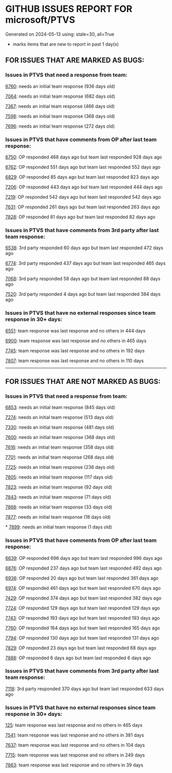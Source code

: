 
# GITHUB ISSUES REPORT FOR microsoft/PTVS


Generated on 2024-05-13 using: stale=30, all=True


* marks items that are new to report in past 1 day(s)


## FOR ISSUES THAT ARE MARKED AS BUGS:


### Issues in PTVS that need a response from team:


  [6760](https://github.com/microsoft/PTVS/issues/6760 "Evaluates all the expressions in interactive windows ignore the Completion Mode setting."): needs an initial team response (936 days old)

  [7064](https://github.com/microsoft/PTVS/issues/7064 "Some intellisense don't work well in interactive window after writing some REPL commands"): needs an initial team response (682 days old)

  [7367](https://github.com/microsoft/PTVS/issues/7367 "No output result after clicking 'Execute Project in Python Interactive'"): needs an initial team response (466 days old)

  [7598](https://github.com/microsoft/PTVS/issues/7598 "Auto commenting lines using LF or CRLF "): needs an initial team response (368 days old)

  [7696](https://github.com/microsoft/PTVS/issues/7696 "Go To All can't find the method where is defined in another project"): needs an initial team response (272 days old)

### Issues in PTVS that have comments from OP after last team response:


  [6750](https://github.com/microsoft/PTVS/issues/6750 "An error pops up when run &quot;Django Check, Django Migrate, Django Create Superuser...&quot;. "): OP responded 468 days ago but team last responded 928 days ago

  [6762](https://github.com/microsoft/PTVS/issues/6762 "Unchecked &quot;Parameter information&quot; still has signature help."): OP responded 551 days ago but team last responded 552 days ago

  [6829](https://github.com/microsoft/PTVS/issues/6829 "IntelliSense which is modified manually does not work after restart the VS."): OP responded 85 days ago but team last responded 823 days ago

  [7206](https://github.com/microsoft/PTVS/issues/7206 "The active environment doesn't change with the Cookiecutter Explorer is open"): OP responded 443 days ago but team last responded 444 days ago

  [7219](https://github.com/microsoft/PTVS/issues/7219 "No output with using ipython interactive window"): OP responded 542 days ago but team last responded 542 days ago

  [7631](https://github.com/microsoft/PTVS/issues/7631 "An unexpected error occured when first creating the conda env."): OP responded 261 days ago but team last responded 263 days ago

  [7828](https://github.com/microsoft/PTVS/issues/7828 "IntelliSense for Search Paths doesn't work when import folder outside the workspace."): OP responded 81 days ago but team last responded 82 days ago

### Issues in PTVS that have comments from 3rd party after last team response:


  [6538](https://github.com/microsoft/PTVS/issues/6538 "No static analysis suggestions in Interactive window."): 3rd party responded 60 days ago but team last responded 472 days ago

  [6774](https://github.com/microsoft/PTVS/issues/6774 "The Python installed from Microsoft Store couldn't view installed packages when first use the environment."): 3rd party responded 437 days ago but team last responded 465 days ago

  [7068](https://github.com/microsoft/PTVS/issues/7068 "reportMissingImports : Even if the module is successfully installed, a warning will still be displayed in the Error List window"): 3rd party responded 58 days ago but team last responded 88 days ago

  [7520](https://github.com/microsoft/PTVS/issues/7520 " Visual Studio 2022 keeps breaking on exception which seems to be handled in Python internally"): 3rd party responded 4 days ago but team last responded 384 days ago

### Issues in PTVS that have no external responses since team response in 30+ days:


  [6551](https://github.com/microsoft/PTVS/issues/6551 "Navigation bar is not working"): team response was last response and no others in 444 days

  [6900](https://github.com/microsoft/PTVS/issues/6900 "Python 3.10 fails to hit breakpoints when &quot;Native Code Debugging&quot; is enabled."): team response was last response and no others in 465 days

  [7745](https://github.com/microsoft/PTVS/issues/7745 "There is no info bar appear to suggest install pytest when Test Explorer is open "): team response was last response and no others in 192 days

  [7807](https://github.com/microsoft/PTVS/issues/7807 "It showed empty class name when type @."): team response was last response and no others in 110 days

---

## FOR ISSUES THAT ARE NOT MARKED AS BUGS:


### Issues in PTVS that need a response from team:


  [6853](https://github.com/microsoft/PTVS/issues/6853 "Unable to install suggested module when using IPython interactive mode."): needs an initial team response (845 days old)

  [7274](https://github.com/microsoft/PTVS/issues/7274 "Changing error messages - differences in reported errors between VS and pyright cli"): needs an initial team response (513 days old)

  [7330](https://github.com/microsoft/PTVS/issues/7330 "Unable to create DLL for C++ "): needs an initial team response (481 days old)

  [7600](https://github.com/microsoft/PTVS/issues/7600 "Modal pop-up persists when a breakpoint cannot resolve conditional expression "): needs an initial team response (368 days old)

  [7616](https://github.com/microsoft/PTVS/issues/7616 "Lots of debug symbols are being loaded at every application start"): needs an initial team response (358 days old)

  [7701](https://github.com/microsoft/PTVS/issues/7701 "No IntelliSense when import a new created django app."): needs an initial team response (268 days old)

  [7725](https://github.com/microsoft/PTVS/issues/7725 "The VS crashed after choose the progress when remote debug."): needs an initial team response (236 days old)

  [7805](https://github.com/microsoft/PTVS/issues/7805 "Refactor rename incorrect when the referenced method is defined in another project."): needs an initial team response (117 days old)

  [7823](https://github.com/microsoft/PTVS/issues/7823 "Unexpected error occured. About Conda env."): needs an initial team response (92 days old)

  [7843](https://github.com/microsoft/PTVS/issues/7843 "Bogus Environment Names in UI"): needs an initial team response (71 days old)

  [7868](https://github.com/microsoft/PTVS/issues/7868 "Interactive Window not working or displaying output "): needs an initial team response (33 days old)

  [7877](https://github.com/microsoft/PTVS/issues/7877 "The Quick Action icon for 'remove unused imports' only appear if the code is selected."): needs an initial team response (18 days old)

\* [7899](https://github.com/microsoft/PTVS/issues/7899 "Error occurred "): needs an initial team response (1 days old)

### Issues in PTVS that have comments from OP after last team response:


  [6639](https://github.com/microsoft/PTVS/issues/6639 " IntelliSense does not work when changed SearchPath in PythonSettings.json file in open folder."): OP responded 696 days ago but team last responded 996 days ago

  [6876](https://github.com/microsoft/PTVS/issues/6876 "Extract method only works on one line and rename doesn't work at all"): OP responded 237 days ago but team last responded 492 days ago

  [6936](https://github.com/microsoft/PTVS/issues/6936 "Skip tests after clicking “Analyze Code Coverage”."): OP responded 20 days ago but team last responded 361 days ago

  [6974](https://github.com/microsoft/PTVS/issues/6974 "No IntelliSense when import folder under the workspace."): OP responded 461 days ago but team last responded 670 days ago

  [7429](https://github.com/microsoft/PTVS/issues/7429 "Start without Debug and Start with Debug button not available in right click menu"): OP responded 374 days ago but team last responded 382 days ago

  [7724](https://github.com/microsoft/PTVS/issues/7724 "An error pops up after clicking 'Find' when attach to python remote."): OP responded 129 days ago but team last responded 129 days ago

  [7743](https://github.com/microsoft/PTVS/issues/7743 "environment load sequence broken"): OP responded 193 days ago but team last responded 193 days ago

  [7760](https://github.com/microsoft/PTVS/issues/7760 "Failed to create &quot;tiangolo/full-stack-fastapi-postgresql&quot; template in Cookiecutter. "): OP responded 164 days ago but team last responded 165 days ago

  [7794](https://github.com/microsoft/PTVS/issues/7794 "Unable to debug python code in a C++ application that embeds the python interpreter"): OP responded 130 days ago but team last responded 131 days ago

  [7829](https://github.com/microsoft/PTVS/issues/7829 "&quot;Python was not found; run without arguments to install from the Microsoft Store...&quot; appeared in Python project. "): OP responded 23 days ago but team last responded 68 days ago

  [7888](https://github.com/microsoft/PTVS/issues/7888 "Enable inlay hints in Visual Studio"): OP responded 6 days ago but team last responded 6 days ago

### Issues in PTVS that have comments from 3rd party after last team response:


  [7118](https://github.com/microsoft/PTVS/issues/7118 "IPython interactive mode always freezing"): 3rd party responded 370 days ago but team last responded 633 days ago

### Issues in PTVS that have no external responses since team response in 30+ days:


  [125](https://github.com/microsoft/PTVS/issues/125 "Automatically attach to subprocesses when debugging"): team response was last response and no others in 465 days

  [7541](https://github.com/microsoft/PTVS/issues/7541 "The 'environment.yml' file can not be detected to create a conda env when reload project"): team response was last response and no others in 381 days

  [7637](https://github.com/microsoft/PTVS/issues/7637 "IntelliSense hangs indefinitely on various occasions, only process restart helps"): team response was last response and no others in 104 days

  [7715](https://github.com/microsoft/PTVS/issues/7715 "After switching to the &quot;Packages&quot; window a second time, the packages are not displayed."): team response was last response and no others in 249 days

  [7863](https://github.com/microsoft/PTVS/issues/7863 "Loading is extremely slow when using mixed code debugging"): team response was last response and no others in 39 days
